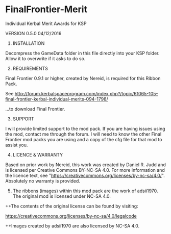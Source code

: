 # FinalFrontier-Merit
Individual Kerbal Merit Awards for KSP

VERSION 0.5.0 04/12/2016


1. INSTALLATION

Decompress the GameData folder in this file directly into your KSP folder. Allow it to overwrite if it asks to do so.

2. REQUIREMENTS

Final Frontier 0.9.1 or higher, created by Nereid, is required for this Ribbon Pack.

See http://forum.kerbalspaceprogram.com/index.php?/topic/61065-105-final-frontier-kerbal-individual-merits-094-1798/

...to download Final Frontier.

3. SUPPORT

I will provide limited support to the mod pack. If you are having issues using the mod, contact me through the forum. I will need to know the other Final Frontier mod packs you are using and a copy of the cfg file for that mod to assist you.  

4. LICENCE & WARRANTY

Based on prior work by Nereid, this work was created by Daniel R. Judd and is licensed per Creative Commons BY-NC-SA 4.0. For more information and the licence text, see "https://creativecommons.org/licenses/by-nc-sa/4.0/". Absolutely no warranty is provided.

5. The ribbons (images) within this mod pack are the work of adsii1970. The original mod is licensed under NC-SA 4.0. 

++The contents of the original license can be found by visiting:

https://creativecommons.org/licenses/by-nc-sa/4.0/legalcode

++Images created by adsii1970 are also licensed by NC-SA 4.0. 



